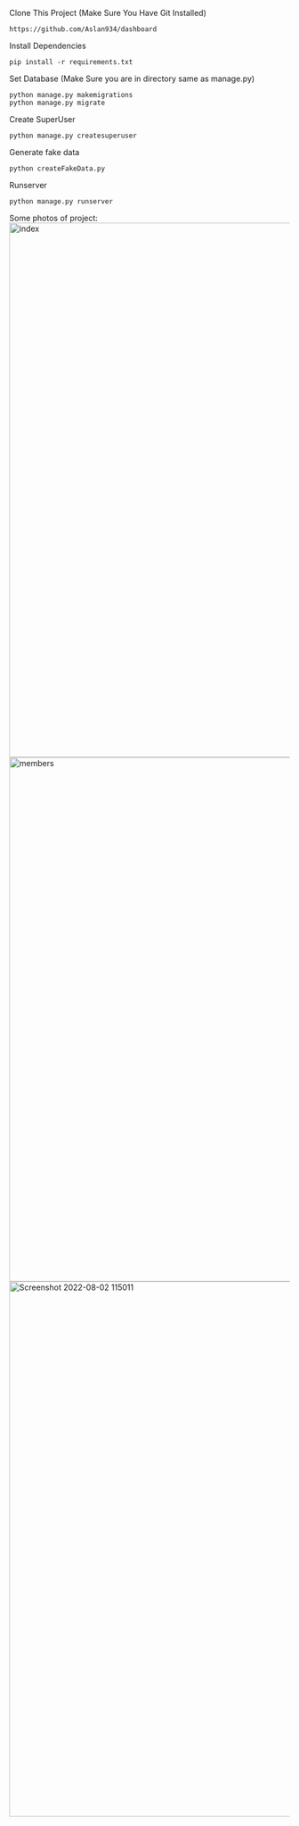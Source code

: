 

Clone This Project (Make Sure You Have Git Installed)
```
https://github.com/Aslan934/dashboard
```
Install Dependencies 

```
pip install -r requirements.txt
```

Set Database (Make Sure you are in directory same as manage.py)
```
python manage.py makemigrations
python manage.py migrate
```
Create SuperUser 
```
python manage.py createsuperuser
```
Generate fake data 
```
python createFakeData.py   
```


Runserver
```
python manage.py runserver
```
Some photos of project:
<img width="959" alt="index" src="https://user-images.githubusercontent.com/47611260/182321002-43b1d6bd-b182-4b27-8137-64bc88748666.png">
<img width="940" alt="members" src="https://user-images.githubusercontent.com/47611260/182321021-2ec69caa-945c-45e6-819a-bd8b44bbc439.png">
<img width="960" alt="Screenshot 2022-08-02 115011" src="https://user-images.githubusercontent.com/47611260/182321719-ad2103a7-f349-4e54-89f3-e5e7955318c0.png">



